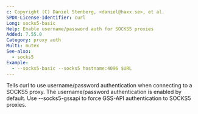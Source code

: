```yaml
---
c: Copyright (C) Daniel Stenberg, <daniel@haxx.se>, et al.
SPDX-License-Identifier: curl
Long: socks5-basic
Help: Enable username/password auth for SOCKS5 proxies
Added: 7.55.0
Category: proxy auth
Multi: mutex
See-also:
  - socks5
Example:
  - --socks5-basic --socks5 hostname:4096 $URL
---
```


Tells curl to use username/password authentication when connecting to a SOCKS5
proxy.  The username/password authentication is enabled by default.  Use
--socks5-gssapi to force GSS-API authentication to SOCKS5 proxies.
